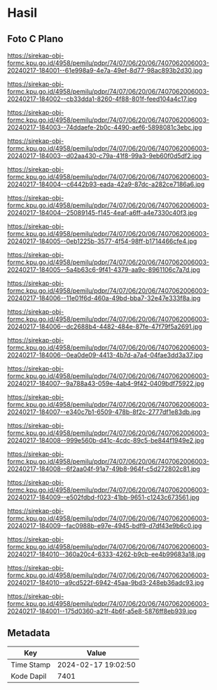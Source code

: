 # Hasil

## Foto C Plano

https://sirekap-obj-formc.kpu.go.id/4958/pemilu/pdpr/74/07/06/20/06/7407062006003-20240217-184001--61e998a9-4e7a-49ef-8d77-98ac893b2d30.jpg

https://sirekap-obj-formc.kpu.go.id/4958/pemilu/pdpr/74/07/06/20/06/7407062006003-20240217-184002--cb33dda1-8260-4f88-801f-feed104a4c17.jpg

https://sirekap-obj-formc.kpu.go.id/4958/pemilu/pdpr/74/07/06/20/06/7407062006003-20240217-184003--74ddaefe-2b0c-4490-aef6-5898081c3ebc.jpg

https://sirekap-obj-formc.kpu.go.id/4958/pemilu/pdpr/74/07/06/20/06/7407062006003-20240217-184003--d02aa430-c79a-41f8-99a3-9eb60f0d5df2.jpg

https://sirekap-obj-formc.kpu.go.id/4958/pemilu/pdpr/74/07/06/20/06/7407062006003-20240217-184004--c6442b93-eada-42a9-87dc-a282ce7186a6.jpg

https://sirekap-obj-formc.kpu.go.id/4958/pemilu/pdpr/74/07/06/20/06/7407062006003-20240217-184004--25089145-f145-4eaf-a6ff-a4e7330c40f3.jpg

https://sirekap-obj-formc.kpu.go.id/4958/pemilu/pdpr/74/07/06/20/06/7407062006003-20240217-184005--0eb1225b-3577-4f54-98ff-b1714466cfe4.jpg

https://sirekap-obj-formc.kpu.go.id/4958/pemilu/pdpr/74/07/06/20/06/7407062006003-20240217-184005--5a4b63c6-9f41-4379-aa9c-8961106c7a7d.jpg

https://sirekap-obj-formc.kpu.go.id/4958/pemilu/pdpr/74/07/06/20/06/7407062006003-20240217-184006--11e01f6d-460a-49bd-bba7-32e47e333f8a.jpg

https://sirekap-obj-formc.kpu.go.id/4958/pemilu/pdpr/74/07/06/20/06/7407062006003-20240217-184006--dc2688b4-4482-484e-87fe-47f79f5a2691.jpg

https://sirekap-obj-formc.kpu.go.id/4958/pemilu/pdpr/74/07/06/20/06/7407062006003-20240217-184006--0ea0de09-4413-4b7d-a7a4-04fae3dd3a37.jpg

https://sirekap-obj-formc.kpu.go.id/4958/pemilu/pdpr/74/07/06/20/06/7407062006003-20240217-184007--9a788a43-059e-4ab4-9f42-0409bdf75922.jpg

https://sirekap-obj-formc.kpu.go.id/4958/pemilu/pdpr/74/07/06/20/06/7407062006003-20240217-184007--e340c7b1-6509-478b-8f2c-2777df1e83db.jpg

https://sirekap-obj-formc.kpu.go.id/4958/pemilu/pdpr/74/07/06/20/06/7407062006003-20240217-184008--999e560b-d41c-4cdc-89c5-be844f1949e2.jpg

https://sirekap-obj-formc.kpu.go.id/4958/pemilu/pdpr/74/07/06/20/06/7407062006003-20240217-184008--6f2aa04f-91a7-49b8-964f-c5d272802c81.jpg

https://sirekap-obj-formc.kpu.go.id/4958/pemilu/pdpr/74/07/06/20/06/7407062006003-20240217-184009--e502fdbd-f023-41bb-9651-c1243c673561.jpg

https://sirekap-obj-formc.kpu.go.id/4958/pemilu/pdpr/74/07/06/20/06/7407062006003-20240217-184009--fac0988b-e97e-4945-bdf9-d7df43e9b6c0.jpg

https://sirekap-obj-formc.kpu.go.id/4958/pemilu/pdpr/74/07/06/20/06/7407062006003-20240217-184010--360a20c4-6333-4262-b9cb-ee4b99683a18.jpg

https://sirekap-obj-formc.kpu.go.id/4958/pemilu/pdpr/74/07/06/20/06/7407062006003-20240217-184010--a9cd522f-6942-45aa-9bd3-248eb36adc93.jpg

https://sirekap-obj-formc.kpu.go.id/4958/pemilu/pdpr/74/07/06/20/06/7407062006003-20240217-184001--175d0360-a21f-4b6f-a5e8-5876ff8eb939.jpg


## Metadata

| Key        | Value               |
| ---------- | ------------------- |
| Time Stamp | 2024-02-17 19:02:50 |
| Kode Dapil | 7401                |



